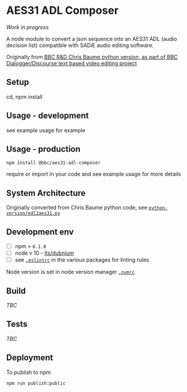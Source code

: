 # AES31 ADL Composer

_Work in progress_ 

A node module to convert a json sequence into an AES31 ADL (audio decision list) compatible with SADiE audio editing software. 

Originally from [BBC R&D Chris Baume python version, as part of BBC Dialogger/Discourse text based video editing project](https://github.com/bbc/edl-convert/blob/master/edl2aes31.py)

## Setup
<!-- _stack - optional_
_How to build and run the code/app_ -->

<!-- git clone  -->

cd, npm install

## Usage - development 
<!-- TBC publish to npm -->
<!-- requrie module and -->
see example usage for example

## Usage - production

```
npm install @bbc/aes31-adl-composer
```

require or import in your code and see example usage for more details

## System Architecture
<!-- _High level overview of system architecture_ -->

Originally converted from Chris Baume python code, see [`python-version/edl2aes31.py`](./python-version/edl2aes31.py)

## Development env
 <!-- _How to run the development environment_
_Coding style convention ref optional, eg which linter to use_
_Linting, github pre-push hook - optional_ -->

- [ ] npm > `6.1.0`
- [ ] node v 10 - [lts/dubnium](https://scotch.io/tutorials/whats-new-in-node-10-dubnium)
- [ ] see [`.eslintrc`](./.eslintrc) in the various packages for linting rules

Node version is set in node version manager [`.nvmrc`](https://github.com/creationix/nvm#nvmrc)

## Build
<!-- _How to run build_ -->

<!-- TBC might not need transpiling -->

_TBC_

## Tests
<!-- _How to carry out tests_ -->

<!-- TBC using jest -->
<!-- npm run test -->

_TBC_

## Deployment
<!-- _How to deploy the code/app into test/staging/production_ -->

<!-- TBC onto NPM -->
<!-- npm run publish  -->

To publish to npm 
```
npm run publish:public
```
